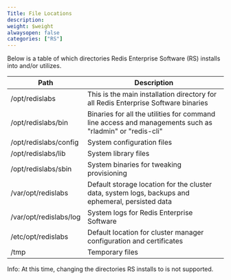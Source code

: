 ```yaml
---
Title: File Locations
description: 
weight: $weight
alwaysopen: false
categories: ["RS"]
---
```

Below is a table of which directories Redis Enterprise Software (RS)
installs into and/or utilizes.

| **Path** | **Description** |
|------------|-----------------|
| /opt/redislabs | This is the main installation directory for all Redis Enterprise Software binaries |
| /opt/redislabs/bin | Binaries for all the utilities for command line access and managements such as "rladmin" or "redis-cli" |
| /opt/redislabs/config | System configuration files |
| /opt/redislabs/lib | System library files |
| /opt/redislabs/sbin | System binaries for tweaking provisioning |
| /var/opt/redislabs | Default storage location for the cluster data, system logs, backups and ephemeral, persisted data |
| /var/opt/redislabs/log | System logs for Redis Enterprise Software |
| /etc/opt/redislabs | Default location for cluster manager configuration and certificates |
| /tmp | Temporary files |

Info: At this time, changing the directories RS installs to is not
supported.
